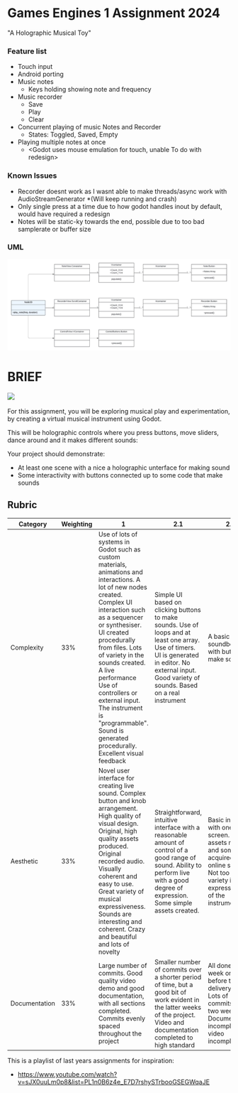 # Games Engines 1 Assignment 2024

"A Holographic Musical Toy" 


### Feature list
+ Touch input
+ Android porting
+ Music notes
    * Keys holding showing note and frequency 
+ Music recorder
    * Save
    * Play
    * Clear
+ Concurrent playing of music Notes and Recorder
    * States: Toggled, Saved, Empty
+ Playing multiple notes at once
    * <Godot uses mouse emulation for touch, unable To do with redesign>

### Known Issues
+ Recorder doesnt work as I wasnt able to make threads/async work with AudioStreamGenerator
    *(Will keep running and crash)
+ Only single press at a time due to how godot handles inout by default, would have required a redesign
+ Notes will be static-ky towards the end, possible due to too bad samplerate or buffer size



### UML
![](Files/uml.jpg)




# BRIEF

![](images/cybertrad.png.jpg)

For this assignment, you will be exploring musical play and experimentation, by creating a virtual musical instrument using Godot. 

This will be holographic controls where you press buttons, move sliders, dance around and it makes different sounds: 

Your project should demonstrate:

- At least one scene with a nice a holographic unterface for making sound
- Some interactivity with buttons connected up to some code that make sounds

## Rubric

| Category | Weighting | 1 | 2.1 | 2.2 | Pass | Fail |
|----------|-----------|--------|----|----|----|----|
| Complexity | 33% | Use of lots of systems in Godot such as custom materials, animations and interactions. A lot of new nodes created. Complex UI interaction such as a sequencer or synthesiser. UI created procedurally from files. Lots of variety in the sounds created. A live performance Use of controllers or external input. The instrument is "programmable". Sound is generated procedurally. Excellent visual feedback | Simple UI based on clicking buttons to make sounds. Use of loops and at least one array. Use of timers. UI is generated in editor.  No external input. Good variety of sounds. Based on a real instrument | A basic soundboard with buttons to make sounds | Forked the repo, made some commits, not much working, but it makes a sound | Failed to fork the repo, no commits made |
| Aesthetic | 33% | Novel user interface for creating live sound. Complex button and knob arrangement. High quality of visual design. Original, high quality assets produced. Original  recorded audio. Visually coherent and easy to use. Great variety of musical expressiveness. Sounds are interesting and coherent. Crazy and beautiful and lots of novelty | Straightforward, intuitive interface with a reasonable amount of control of a good range of sound. Ability to perform live with a good degree of expression. Some simple assets created. | Basic interface with one screen. Some assets made and some acquired from online sources. Not too much variety in the expressiveness of the instrument | Simple or unintuitive user interface. User interface made from premade assets. Sound are premade or made using simple tools | Basic user interface that makes sound, without any expressiveness or novelty or much fun. | Project doesnt make any sound
| Documentation | 33% | Large number of commits. Good quality video demo and good documentation, with all sections completed. Commits evenly spaced throughout the project | Smaller number of commits over a shorter period of time, but a good bit of work evident in the latter weeks of the project. Video and documentation completed to high standard | All done in week or two before the delivery date. Lots of commits in last two weeks. Documentation incomplete or video incomplete. | All done in the final week. Incomplete documentation or video. Few commits | No use of git. project doesnt work |

This is a playlist of last years assignments for inspiration:

- https://www.youtube.com/watch?v=sJX0uuLm0p8&list=PL1n0B6z4e_E7D7rshySTrbooGSEGWqaJE
